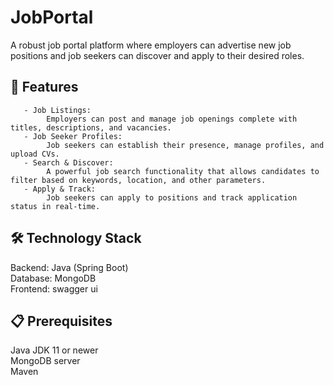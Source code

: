 # JobPortal
A robust job portal platform where employers can advertise new job positions and job seekers can discover and apply to their desired roles.

## 🌟 Features

       - Job Listings: 
            Employers can post and manage job openings complete with titles, descriptions, and vacancies.
       - Job Seeker Profiles: 
            Job seekers can establish their presence, manage profiles, and upload CVs.
       - Search & Discover: 
            A powerful job search functionality that allows candidates to filter based on keywords, location, and other parameters.
       - Apply & Track: 
            Job seekers can apply to positions and track application status in real-time.

## 🛠 Technology Stack<br/>
Backend: Java (Spring Boot)<br/>
Database: MongoDB<br/>
Frontend: swagger ui <br/>

## 📋 Prerequisites<br/>
Java JDK 11 or newer<br/>
MongoDB server<br/>
Maven<br/>
